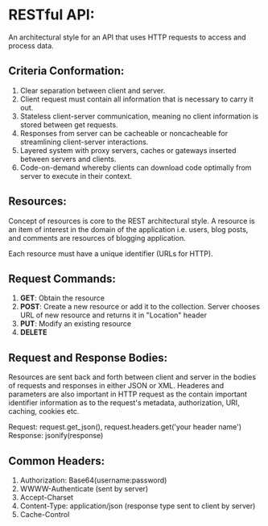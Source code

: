 # RESTful API:
An architectural style for an API that uses HTTP requests to access and process data. 

## Criteria Conformation:
1) Clear separation between client and server.
2) Client request must contain all information that is necessary to carry it out.
3) Stateless client-server communication, meaning no client information is stored between get requests.
4) Responses from server can be cacheable or noncacheable for streamlining client-server interactions.
5) Layered system with proxy servers, caches or gateways inserted between servers and clients.
6) Code-on-demand whereby clients can download code optimally from server to execute in their context.

## Resources:
Concept of resources is core to the REST architectural style. A resource is an item of interest in the domain of the application i.e. users, blog posts, and comments are resources
of blogging application.

Each resource must have a unique identifier (URLs for HTTP). 
## Request Commands:
1) **GET**: Obtain the resource
2) **POST**: Create a new resource or add it to the collection. Server chooses URL of new resource and returns it in "Location" header
3) **PUT**: Modify an existing resource
4) **DELETE**

## Request and Response Bodies:
Resources are sent back and forth between client and server in the bodies of requests and responses in either JSON or XML. Headeres and parameters are also important in HTTP request as the contain important identifier information as to the request's metadata, authorization, URI, caching, cookies etc.  

Request: request.get_json(), request.headers.get('your header name')    
Response: jsonify(response)  

## Common Headers:
1) Authorization: Base64(username:password)
2) WWWW-Authenticate (sent by server)
3) Accept-Charset
4) Content-Type: application/json (response type sent to client by server)
5) Cache-Control


